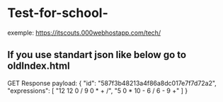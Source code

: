 # Test-for-school-
exemple: https://itscouts.000webhostapp.com/tech/

<h2>If you use standart json like below go to oldIndex.html</h2>

GET
Response payload:
{
    "id": "587f3b48213a4f86a8dc017e7f7d72a2",
    "expressions": [
        "12 12 0 / 9 0 * + /",
        "5 0 * 10 - 6 / 6 - 9 +"
    ]
}


